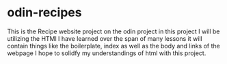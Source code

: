# odin-recipes
This is the Recipe website project on the odin project in this project I will be utilizing the HTMl I have learned over the span of many lessons it will contain  things like the boilerplate, index as well as the body and links of the webpage I hope to solidfy my understandings of html with this project.